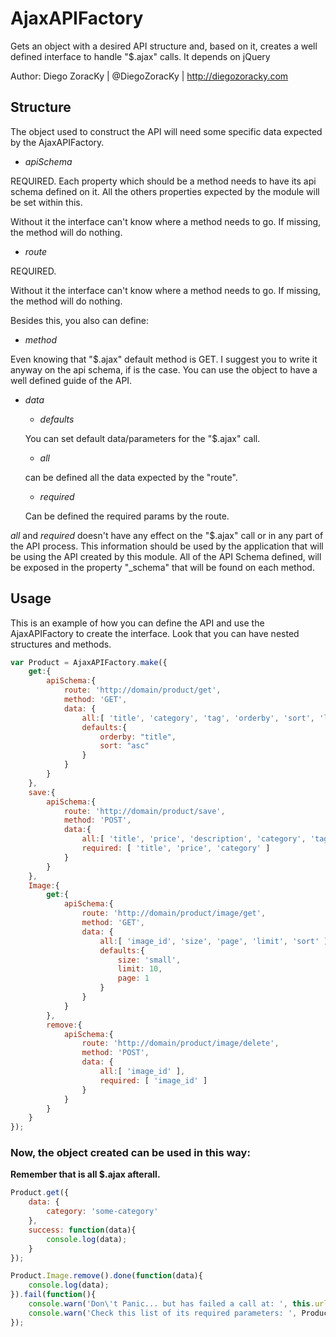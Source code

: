 # AjaxAPIFactory

Gets an object with a desired API structure and, based on it, creates a well defined interface to handle "$.ajax" calls.
It depends on jQuery

Author: Diego ZoracKy | @DiegoZoracKy | http://diegozoracky.com


## Structure

The object used to construct the API will need some specific data expected by the AjaxAPIFactory.

- *apiSchema*

REQUIRED. Each property which should be a method needs to have its api schema defined on it. All the others properties expected by the module will be set within this.

Without it the interface can't know where a method needs to go. If missing, the method will do nothing.

- *route*

REQUIRED.

Without it the interface can't know where a method needs to go. If missing, the method will do nothing.

Besides this, you also can define:

- *method*

Even knowing that "$.ajax" default method is GET. I suggest you to write it anyway on the api schema, if is the case. You can use the object to have a well defined guide of the API.

- *data*

    - *defaults*

    You can set default data/parameters for the "$.ajax" call.

    - *all*

    can be defined all the data expected by the "route".

    - *required*

    Can be defined the required params by the route.

*all* and *required* doesn't have any effect on the "$.ajax" call or in any part of the API process. This information should be used by the application that will be using the API created by this module.
All of the API Schema defined, will be exposed in the property "_schema" that will be found on each method.

## Usage

This is an example of how you can define the API and use the AjaxAPIFactory to create the interface. Look that you can have nested structures and methods.

```javascript
var Product = AjaxAPIFactory.make({
    get:{
        apiSchema:{
            route: 'http://domain/product/get',
            method: 'GET',
            data: {
                all:[ 'title', 'category', 'tag', 'orderby', 'sort', 'limit', 'page' ],
                defaults:{
                    orderby: "title",
                    sort: "asc"
                }
            }
        }
    },
    save:{
        apiSchema:{
            route: 'http://domain/product/save',
            method: 'POST',
            data:{
                all:[ 'title', 'price', 'description', 'category', 'tag' ],
                required: [ 'title', 'price', 'category' ]
            }
        }
    },
    Image:{
    	get:{
	        apiSchema:{
	            route: 'http://domain/product/image/get',
	            method: 'GET',
	            data: {
	                all:[ 'image_id', 'size', 'page', 'limit', 'sort' ],
	                defaults:{
	                    size: 'small',
	                    limit: 10,
	                    page: 1
	                }
	            }
	        }
    	},
    	remove:{
	        apiSchema:{
	            route: 'http://domain/product/image/delete',
	            method: 'POST',
	            data: {
	                all:[ 'image_id' ],
	                required: [ 'image_id' ]
	            }
	        }
    	}
    }
});
```

### Now, the object created can be used in this way:
**Remember that is all $.ajax afterall.**

```javascript
Product.get({
	data: {
	    category: 'some-category'
	},
	success: function(data){
		console.log(data);
	}
});
```

```javascript
Product.Image.remove().done(function(data){
    console.log(data);
}).fail(function(){
    console.warn('Don\'t Panic... but has failed a call at: ', this.url);
    console.warn('Check this list of its required parameters: ', Product.Image.remove._schema.data.required);
});
```
